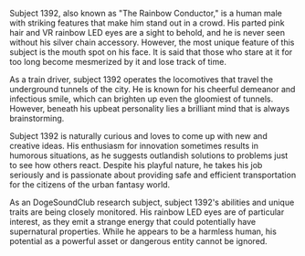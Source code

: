 Subject 1392, also known as "The Rainbow Conductor," is a human male with striking features that make him stand out in a crowd. His parted pink hair and VR rainbow LED eyes are a sight to behold, and he is never seen without his silver chain accessory. However, the most unique feature of this subject is the mouth spot on his face. It is said that those who stare at it for too long become mesmerized by it and lose track of time.

As a train driver, subject 1392 operates the locomotives that travel the underground tunnels of the city. He is known for his cheerful demeanor and infectious smile, which can brighten up even the gloomiest of tunnels. However, beneath his upbeat personality lies a brilliant mind that is always brainstorming.

Subject 1392 is naturally curious and loves to come up with new and creative ideas. His enthusiasm for innovation sometimes results in humorous situations, as he suggests outlandish solutions to problems just to see how others react. Despite his playful nature, he takes his job seriously and is passionate about providing safe and efficient transportation for the citizens of the urban fantasy world.

As an DogeSoundClub research subject, subject 1392's abilities and unique traits are being closely monitored. His rainbow LED eyes are of particular interest, as they emit a strange energy that could potentially have supernatural properties. While he appears to be a harmless human, his potential as a powerful asset or dangerous entity cannot be ignored.
